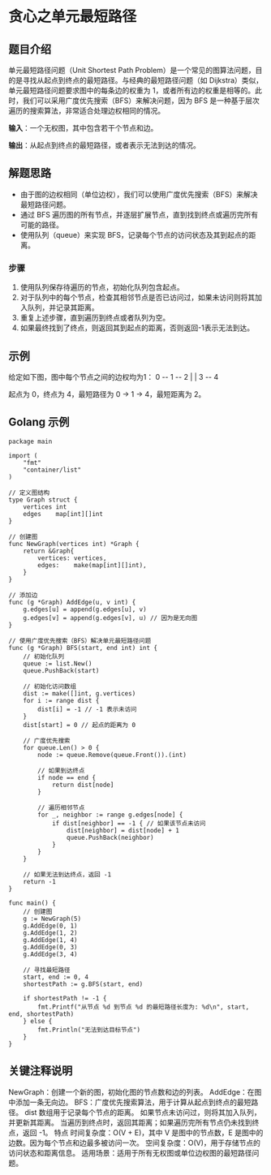 # 贪心之单元最短路径

## 题目介绍

单元最短路径问题（Unit Shortest Path Problem）是一个常见的图算法问题，目的是寻找从起点到终点的最短路径。与经典的最短路径问题（如 Dijkstra）类似，单元最短路径问题要求图中的每条边的权重为 1，或者所有边的权重是相等的。此时，我们可以采用广度优先搜索（BFS）来解决问题，因为 BFS 是一种基于层次遍历的搜索算法，非常适合处理边权相同的情况。

**输入**：一个无权图，其中包含若干个节点和边。

**输出**：从起点到终点的最短路径，或者表示无法到达的情况。

## 解题思路

- 由于图的边权相同（单位边权），我们可以使用广度优先搜索（BFS）来解决最短路径问题。
- 通过 BFS 遍历图的所有节点，并逐层扩展节点，直到找到终点或遍历完所有可能的路径。
- 使用队列（queue）来实现 BFS，记录每个节点的访问状态及其到起点的距离。

### 步骤

1. 使用队列保存待遍历的节点，初始化队列包含起点。
2. 对于队列中的每个节点，检查其相邻节点是否已访问过，如果未访问则将其加入队列，并记录其距离。
3. 重复上述步骤，直到遍历到终点或者队列为空。
4. 如果最终找到了终点，则返回其到起点的距离，否则返回-1表示无法到达。

## 示例

给定如下图，图中每个节点之间的边权均为1：
0 -- 1 -- 2 | | 3 -- 4

起点为 0，终点为 4，最短路径为 0 -> 1 -> 4，最短距离为 2。

## Golang 示例

```golang
package main

import (
    "fmt"
    "container/list"
)

// 定义图结构
type Graph struct {
    vertices int
    edges    map[int][]int
}

// 创建图
func NewGraph(vertices int) *Graph {
    return &Graph{
        vertices: vertices,
        edges:    make(map[int][]int),
    }
}

// 添加边
func (g *Graph) AddEdge(u, v int) {
    g.edges[u] = append(g.edges[u], v)
    g.edges[v] = append(g.edges[v], u) // 因为是无向图
}

// 使用广度优先搜索（BFS）解决单元最短路径问题
func (g *Graph) BFS(start, end int) int {
    // 初始化队列
    queue := list.New()
    queue.PushBack(start)

    // 初始化访问数组
    dist := make([]int, g.vertices)
    for i := range dist {
        dist[i] = -1 // -1 表示未访问
    }
    dist[start] = 0 // 起点的距离为 0

    // 广度优先搜索
    for queue.Len() > 0 {
        node := queue.Remove(queue.Front()).(int)

        // 如果到达终点
        if node == end {
            return dist[node]
        }

        // 遍历相邻节点
        for _, neighbor := range g.edges[node] {
            if dist[neighbor] == -1 { // 如果该节点未访问
                dist[neighbor] = dist[node] + 1
                queue.PushBack(neighbor)
            }
        }
    }

    // 如果无法到达终点，返回 -1
    return -1
}

func main() {
    // 创建图
    g := NewGraph(5)
    g.AddEdge(0, 1)
    g.AddEdge(1, 2)
    g.AddEdge(1, 4)
    g.AddEdge(0, 3)
    g.AddEdge(3, 4)

    // 寻找最短路径
    start, end := 0, 4
    shortestPath := g.BFS(start, end)

    if shortestPath != -1 {
        fmt.Printf("从节点 %d 到节点 %d 的最短路径长度为: %d\n", start, end, shortestPath)
    } else {
        fmt.Println("无法到达目标节点")
    }
}
```

## 关键注释说明

NewGraph：创建一个新的图，初始化图的节点数和边的列表。
AddEdge：在图中添加一条无向边。
BFS：广度优先搜索算法，用于计算从起点到终点的最短路径。
dist 数组用于记录每个节点的距离。
如果节点未访问过，则将其加入队列，并更新其距离。
当遍历到终点时，返回其距离；如果遍历完所有节点仍未找到终点，返回 -1。
特点
时间复杂度：O(V + E)，其中 V 是图中的节点数，E 是图中的边数。因为每个节点和边最多被访问一次。
空间复杂度：O(V)，用于存储节点的访问状态和距离信息。
适用场景：适用于所有无权图或单位边权图的最短路径问题。
